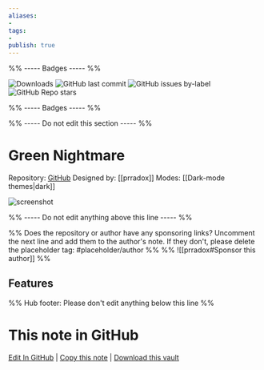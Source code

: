 ```yaml
---
aliases:
- 
tags: 
- 
publish: true
---
```


%% ----- Badges ----- %%

![Downloads](https://img.shields.io/badge/downloads-519-573E7A?style=for-the-badge&logo=)
![GitHub last commit](https://img.shields.io/github/last-commit/prradox/green-nightmare?color=573E7A&label=last%20update&logo=github&style=for-the-badge)
![GitHub issues by-label](https://img.shields.io/github/issues/prradox/green-nightmare/help%20wanted?color=573E7A&logo=github&style=for-the-badge) 
![GitHub Repo stars](https://img.shields.io/github/stars/prradox/green-nightmare?color=573E7A&logo=github&style=for-the-badge)

%% ----- Badges ----- %%

%% ----- Do not edit this section ----- %%

# Green Nightmare

Repository: [GitHub](https://github.com/prradox/green-nightmare)
Designed by: [[prradox]]
Modes: [[Dark-mode themes|dark]]



![screenshot](https://github.com/prradox/green-nightmare/raw/HEAD/screenshot.png)

%% ----- Do not edit anything above this line ----- %% 

%% Does the repository or author have any sponsoring links? Uncomment the next line and add them to the author's note. If they don't, please delete the placeholder tag: #placeholder/author %%
%% ![[prradox#Sponsor this author]] %%


## Features



%% Hub footer: Please don't edit anything below this line %%

# This note in GitHub

<span class="git-footer">[Edit In GitHub](https://github.dev/obsidian-community/obsidian-hub/blob/main/02%20-%20Community%20Expansions/02.05%20All%20Community%20Expansions/Themes/Green%20Nightmare.md "git-hub-edit-note") | [Copy this note](https://raw.githubusercontent.com/obsidian-community/obsidian-hub/main/02%20-%20Community%20Expansions/02.05%20All%20Community%20Expansions/Themes/Green%20Nightmare.md "git-hub-copy-note") | [Download this vault](https://github.com/obsidian-community/obsidian-hub/archive/refs/heads/main.zip "git-hub-download-vault") </span>
